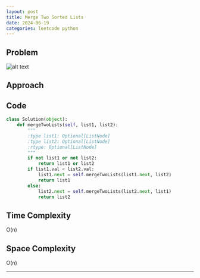```yaml
---
layout: post
title: Merge Two Sorted Lists
date: 2024-06-19
categories: leetcode python
---
```


## Problem
![alt text](/blog/public/img/MergeTwoSortedLists.png)

## Approach
## Code
```python
class Solution(object):
    def mergeTwoLists(self, list1, list2):
        """
        :type list1: Optional[ListNode]
        :type list2: Optional[ListNode]
        :rtype: Optional[ListNode]
        """
        if not list1 or not list2:
            return list1 or list2
        if list1.val < list2.val:
            list1.next = self.mergeTwoLists(list1.next, list2)
            return list1
        else:
            list2.next = self.mergeTwoLists(list2.next, list1)
            return list2     
```

## Time Complexity
O(n)
> 

## Space Complexity
O(n)
> 

---